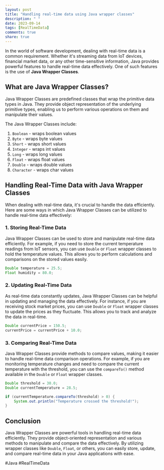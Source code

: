 ```yaml
---
layout: post
title: "Handling real-time data using Java wrapper classes"
description: " "
date: 2023-09-14
tags: [RealTimeData]
comments: true
share: true
---
```


In the world of software development, dealing with real-time data is a common requirement. Whether it's streaming data from IoT devices, financial market data, or any other time-sensitive information, Java provides powerful features to handle real-time data effectively. One of such features is the use of **Java Wrapper Classes**.

## What are Java Wrapper Classes?

Java Wrapper Classes are predefined classes that wrap the primitive data types in Java. They provide object representation of the underlying primitive types, enabling us to perform various operations on them and manipulate their values. 

The Java Wrapper Classes include:

1. `Boolean` - wraps boolean values
2. `Byte` - wraps byte values
3. `Short` - wraps short values
4. `Integer` - wraps int values
5. `Long` - wraps long values
6. `Float` - wraps float values
7. `Double` - wraps double values
8. `Character` - wraps char values

## Handling Real-Time Data with Java Wrapper Classes

When dealing with real-time data, it's crucial to handle the data efficiently. Here are some ways in which Java Wrapper Classes can be utilized to handle real-time data effectively:

### 1. Storing Real-Time Data

Java Wrapper Classes can be used to store and manipulate real-time data efficiently. For example, if you need to store the current temperature readings from IoT sensors, you can use `Double` or `Float` wrapper classes to hold the temperature values. This allows you to perform calculations and comparisons on the stored values easily.

```java
Double temperature = 25.5;
Float humidity = 80.0;
```

### 2. Updating Real-Time Data

As real-time data constantly updates, Java Wrapper Classes can be helpful in updating and managing the data effectively. For instance, if you are receiving stock market prices, you can use `Double` or `Float` wrapper classes to update the prices as they fluctuate. This allows you to track and analyze the data in real-time.

```java
Double currentPrice = 150.5;
currentPrice = currentPrice + 10.0;
```

### 3. Comparing Real-Time Data

Java Wrapper Classes provide methods to compare values, making it easier to handle real-time data comparison operations. For example, if you are monitoring temperature changes and need to compare the current temperature with the threshold, you can use the `compareTo()` method available in the `Double` or `Float` wrapper classes.

```java
Double threshold = 30.0;
Double currentTemperature = 28.5;

if (currentTemperature.compareTo(threshold) > 0) {
    System.out.println("Temperature crossed the threshold!");
}
```

## Conclusion

Java Wrapper Classes are powerful tools in handling real-time data efficiently. They provide object-oriented representation and various methods to manipulate and compare the data effectively. By utilizing wrapper classes like `Double`, `Float`, or others, you can easily store, update, and compare real-time data in your Java applications with ease.

#Java #RealTimeData